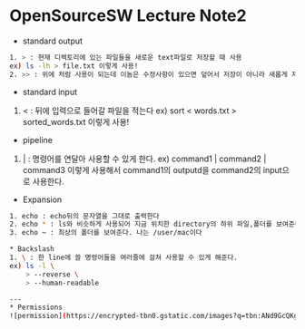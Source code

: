 # OpenSourceSW Lecture Note2

* standard output
```sh
1. > : 현재 디렉토리에 있는 파일들을 새로운 text파일로 저장할 때 사용
ex) ls -lh > file.txt 이렇게 사용!
2. >> : 위에 처럼 사용이 되는데 이놈은 수정사항이 있으면 덮어서 저장이 아니라 새롭게 저장하는 느낌
```

* standard input
1. < : 뒤에 입력으로 들어갈 파일을 적는다
ex) sort < words.txt > sorted_words.txt 이렇게 사용!

* pipeline 
1. | : 명령어를 연달아 사용할 수 있게 한다.
ex) command1 | command2 | command3 이렇게 사용해서 command1의 outputd을 command2의 input으로 사용한다.

* Expansion
```sh
1. echo : echo뒤의 문자열을 그대로 출력한다
2. echo * : ls와 비슷하게 사용되어 지금 위치한 directory의 하위 파일,폴더를 보여준다.
3. echo ~ : 최상의 폴더를 보여준다. 나는 /user/mac이다

* Backslash
1. \ : 한 line에 쓸 명령어들을 여러줄에 걸쳐 사용할 수 있게 해준다.
ex) ls -l \
    > --reverse \
    > --human-readable 

---
* Permissions
![permission](https://encrypted-tbn0.gstatic.com/images?q=tbn:ANd9GcQKgZsXq241Ay_aCFqPToUXkGGcIBJptu8RCA&usqp=CAU)
